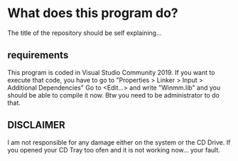 # What does this program do?
The title of the repository should be self explaining...
## requirements
This program is coded in Visual Studio Community 2019. If you want to execute that code, you have to go to "Properties > Linker > Input > Additional Dependencies" Go to <Edit...> and write "Winmm.lib" and you should be able to compile it now. Btw you need to be administrator to do that.
## DISCLAIMER
I am not responsible for any damage either on the system or the CD Drive. If you opened your CD Tray too ofen and it is not working now... your fault.
